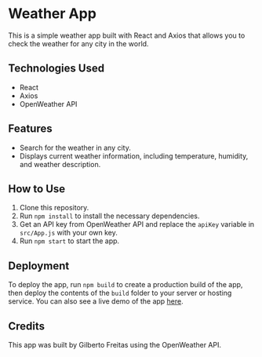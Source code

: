 # Weather App

This is a simple weather app built with React and Axios that allows you to check the weather for any city in the world.

## Technologies Used

- React
- Axios
- OpenWeather API

## Features

- Search for the weather in any city.
- Displays current weather information, including temperature, humidity, and weather description.

## How to Use

1. Clone this repository.
2. Run `npm install` to install the necessary dependencies.
3. Get an API key from OpenWeather API and replace the `apiKey` variable in `src/App.js` with your own key.
4. Run `npm start` to start the app.

## Deployment

To deploy the app, run `npm build` to create a production build of the app, then deploy the contents of the `build` folder to your server or hosting service.
You can also see a live demo of the app [here](https://freitasgilberto.github.io/weather-app/).

## Credits

This app was built by Gilberto Freitas using the OpenWeather API.
